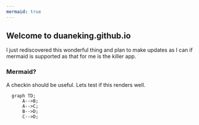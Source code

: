 ```yaml
---
mermaid: true
---
```


## Welcome to duaneking.github.io

I just rediscovered this wonderful thing and plan to make updates as I can if mermaid is supported as that for me is the killer app.

### Mermaid?

A checkin should be useful. Lets test if this renders well.

```mermaid
  graph TD;
      A-->B;
      A-->C;
      B-->D;
      C-->D;
```

